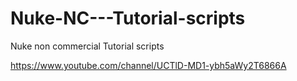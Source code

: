 # Nuke-NC---Tutorial-scripts
Nuke non commercial Tutorial scripts

https://www.youtube.com/channel/UCTlD-MD1-ybh5aWy2T6866A
